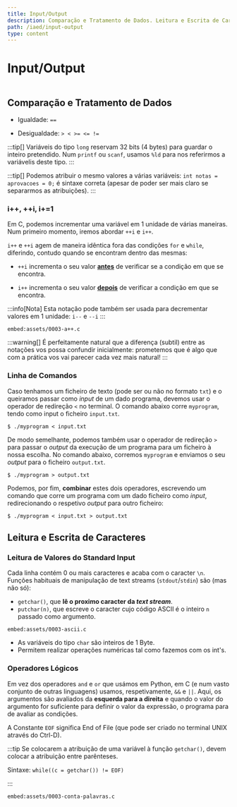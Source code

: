 ```yaml
---
title: Input/Output
description: Comparação e Tratamento de Dados. Leitura e Escrita de Caracteres
path: /iaed/input-output
type: content
---
```


# Input/Output

```toc

```

## Comparação e Tratamento de Dados

- Igualdade: `==`

- Desigualdade: `> < >= <= !=`

:::tip[]
Variáveis do tipo `long` reservam 32 bits (4 bytes) para guardar o inteiro pretendido. Num `printf` ou `scanf`, usamos `%ld` para nos referirmos a variávelis deste tipo.
:::

:::tip[]
Podemos atribuir o mesmo valores a várias variáveis: `int notas = aprovacoes = 0;` é sintaxe correta (apesar de poder ser mais claro se separarmos as atribuições).
:::

### i++, ++i, i+=1

Em C, podemos incrementar uma variável em $1$ unidade de várias maneiras. Num primeiro momento, iremos abordar `++i` e `i++`.

`i++` e `++i` agem de maneira idêntica fora das condições `for` e `while`, diferindo, contudo quando se encontram dentro das mesmas:

- `++i` incrementa o seu valor [**antes**](color:green) de verificar se a condição em que se encontra.

- `i++` incrementa o seu valor [**depois**](color:red) de verificar a condição em que se encontra.

:::info[Nota]
Esta notação pode também ser usada para decrementar valores em 1 unidade:
`i--` e `--i`
:::

`embed:assets/0003-a++.c`

:::warning[]
É perfeitamente natural que a diferença (subtil) entre as notações vos possa confundir inicialmente: prometemos que é algo que com a prática vos vai parecer cada vez mais natural!
:::

### Linha de Comandos

Caso tenhamos um ficheiro de texto (pode ser ou não no formato `txt`) e o queiramos passar como _input_ de um dado programa, devemos usar o operador de redireção `<` no terminal. O comando abaixo corre `myprogram`, tendo como input o ficheiro `input.txt`.

`$ ./myprogram < input.txt`

De modo semelhante, podemos também usar o operador de redireção `>` para passar o _output_ da execução de um programa para um ficheiro à nossa escolha. No comando abaixo, corremos `myprogram` e enviamos o seu _output_ para o ficheiro `output.txt`.

`$ ./myprogram > output.txt`

Podemos, por fim, **combinar** estes dois operadores, escrevendo um comando que corre um programa com um dado ficheiro como _input_, redirecionando o respetivo _output_ para outro ficheiro:

`$ ./myprogram < input.txt > output.txt`

## Leitura e Escrita de Caracteres

### Leitura de Valores do Standard Input

Cada linha contém 0 ou mais caracteres e acaba com o caracter `\n`. Funções habituais de manipulação de text streams (`stdout`/`stdin`) são (mas não só):

- `getchar()`, que **lê o proximo caracter da _text stream_**.
- `putchar(n)`, que escreve o caracter cujo código ASCII é o inteiro `n` passado como argumento.

`embed:assets/0003-ascii.c`

- As variáveis do tipo `char` são inteiros de 1 Byte.
- Permitem realizar operações numéricas tal como
  fazemos com os int's.

### Operadores Lógicos

Em vez dos operadores `and` e `or` que usámos em Python, em C (e num vasto conjunto de outras linguagens) usamos, respetivamente, `&&` e `||`. Aqui, os argumentos são avaliados da **esquerda para a direita** e quando o valor do argumento for suficiente para definir o valor da expressão, o programa para de avaliar as condições.

A Constante `EOF` significa End of File (que pode ser criado no terminal UNIX através do Ctrl-D).

:::tip
Se colocarem a atribuição de uma variável à função `getchar()`, devem colocar a atribuição entre parênteses.

Sintaxe: `while((c = getchar()) != EOF)`

:::

`embed:assets/0003-conta-palavras.c`

